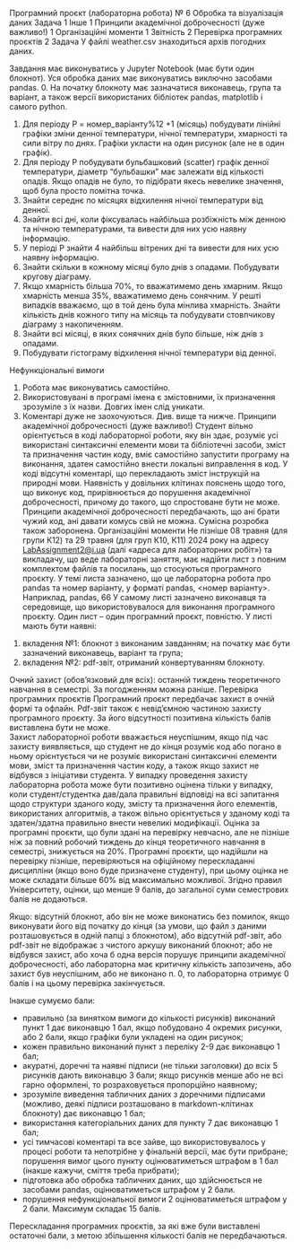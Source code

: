 Програмний проєкт (лабораторна робота) № 6
Обробка та візуалізація даних
Задача	1
Інше	1
Принципи академічної доброчесності (дуже важливо!)	1
Організаційні моменти	1
Звітність	2
Перевірка програмних проєктів	2
Задача
У файлі weather.csv знаходиться архів погодних даних.

Завдання має виконуватись у Jupyter Notebook (має бути один блокнот). Уся обробка даних має виконуватись виключно засобами pandas.
0. На початку блокноту має зазначатися виконавець, група та варіант, а також версії використаних бібліотек pandas, matplotlib і самого python.
1. Для періоду P = номер_варіанту%12 +1 (місяць) побудувати лінійні графіки зміни денної температури, нічної температури, хмарності та сили вітру по днях. Графіки укласти на один рисунок (але не в один графік).
2. Для періоду P побудувати бульбашковий (scatter) графік денної температури, діаметр “бульбашки” має залежати від кількості опадів. Якщо опадів не було, то підібрати якесь невелике значення, щоб була просто помітна точка.
3. Знайти середнє по місяцях відхилення нічної температури від денної.
4. Знайти всі дні, коли фіксувалась найбільша розбіжність між денною та нічною температурами, та вивести для них усю наявну інформацію.
5. У періоді P знайти 4 найбільш вітрених дні та вивести для них усю наявну інформацію.
6. Знайти скільки в кожному місяці було днів з опадами. Побудувати кругову діаграму.
7. Якщо хмарність більша 70%, то вважатимемо день хмарним. Якщо хмарність менша 35%, вважатимемо день сонячним. У решті випадків вважаємо, що в той день була мінлива хмарність. Знайти кількість днів кожного типу на місяць та побудувати стовпчикову діаграму з накопиченням.
8. Знайти всі місяці, в яких сонячних днів було більше, ніж днів з опадами.
9. Побудувати гістограму відхилення нічної температури від денної.

Нефункціональні вимоги
1. Робота має виконуватись самостійно.
2. Використовувані в програмі імена є змістовними, їх призначення зрозуміле з їх назви. Довгих імен слід уникати.
3. Коментарі дуже не заохочуються. Див. вище та нижче.
Принципи академічної доброчесності (дуже важливо!)
Студент вільно орієнтується в коді лабораторної роботи, яку він здає, розуміє усі використані синтаксичні елементи мови та бібліотечні засоби, зміст та призначення частин коду, вміє самостійно запустити програму на виконання, здатен самостійно внести локальні виправлення в код. У коді відсутні коментарі, що перекладають зміст інструкцій на природні мови. Наявність у довільних клітинах пояснень щодо того, що виконує код, прирівнюється до порушення академічної доброчесності, причому до такого, що спростоване бути не може.
Принципи академічної доброчесності передбачають, що ані брати чужий код, ані давати комусь свій не можна. Сумісна розробка також заборонена.
Організаційні моменти
Не пізніше 08 травня (для групи К12) та 29 травня (для груп К10, К11) 2024 року на адресу LabAssignment2@i.ua (далі «адреса для лабораторних робіт») та викладачу, що веде лабораторні заняття, має надійти лист з повним комплектом файлів та посилань, що стосуються програмного проєкту. У темі листа зазначено, що це лабораторна робота про pandas та номер варіанту, у форматі pandas, <номер варіанту>. Наприклад, pandas, 66
У самому листі зазначено виконавця та середовище, що використовувалося для виконання програмного проєкту. Один лист – один програмний проєкт, повністю. 
У листі мають бути наявні:
1) вкладення №1: блокнот з виконаним завданням; на початку має бути зазначений виконавець, варіант та група;
2) вкладення №2: pdf-звіт, отриманий конвертуванням блокноту.

Очний захист (обов’язковий для всіх): останнiй тиждень теоретичного навчання в семестрi. За погодженням можна ранiше.
Перевірка програмних проєктів
Програмний проєкт передбачає захист в очній формі та офлайн. Pdf-звіт також є невід’ємною частиною захисту програмного проєкту. За його відсутності позитивна кількість балів виставлена бути не може.  
Захист лабораторної роботи вважається неуспішним, якщо під час захисту виявляється, що студент не до кінця розуміє код або погано в ньому орієнтується чи не розуміє використані синтаксичні елементи мови, зміст та призначення частин коду, а також якщо захист не відбувся з ініціативи студента.
У випадку проведення захисту лабораторна робота може бути позитивно оцінена тільки у випадку, коли студент/студентка дав/дала правильні відповіді на всі запитання щодо структури зданого коду, змісту та призначення його елементів, використаних алгоритмів, а також вільно орієнтується у зданому коді та здатен/здатна правильно внести невеликі модифікації.
Оцінка за програмні проєкти, що були здані на перевірку невчасно, але не пізніше ніж за повний робочий тиждень до кінця теоретичного навчання в семестрі, знижується на 20%. Програмні проєкти, що надійшли на перевірку пізніше, перевіряються на офіційному перескладанні дисципліни (якщо воно буде призначене студенту), при цьому оцінка не може складати більше 60% від максимально можливої.
Згідно правил Університету, оцінки, що менше 9 балів, до загальної суми семестрових балів не додаються.

Якщо:
відсутній блокнот,
або він не може виконатись без помилок, якщо виконувати його від початку до кінця (за умови, що файл з даними розташовується в одній папці з блокнотом),
або відсутній pdf-звіт,
або pdf-звіт не відображає з чистого аркушу виконаний блокнот;
або не відбувся захист,
або хоча б одна версія порушує принципи академічної доброчесності,
або лабораторна має критичну кількість запозичень,
або захист був неуспішним,
або не виконано п. 0, 
то лабораторна отримує 0 балів і на цьому перевірка закінчується.

Інакше сумуємо бали:
- правильно (за винятком вимоги до кількості рисунків) виконаний пункт 1 дає виконавцю 1 бал, якщо побудовано 4 окремих рисунки, або 2 бали, якщо графіки були укладені на один рисунок;
- кожен правильно виконаний пункт з переліку 2-9 дає виконавцю 1 бал;
- акуратні, доречні та наявні підписи (не тільки заголовки) до всіх 5 рисунків дають виконавцю 3 бали; якщо рисунків менше або не всі гарно оформлені, то розраховується пропорційно наявному;
- зрозуміле виведення табличних даних з доречними підписами (можливо, деякі підписи розташовано в markdown-клітинах блокноту) дає виконавцю 1 бал;
- використання категоріальних даних для пункту 7 дає виконавцю 1 бал;
- усі тимчасові коментарі та все зайве, що використовувалось у процесі роботи та непотрібне у фінальній версії, має бути прибране; порушення вимог цього пункту оцінюватиметься штрафом в 1 бал (інакше кажучи, сміття треба прибрати);
- підготовка або обробка табличних даних, що здійснюється не засобами pandas, оцінюватиметься штрафом у 2 бали.
- порушення нефункціональної вимоги 2 оцінюватиметься штрафом у 2 бали.
  Максимум складає 15 балів.

Перескладання програмних проєктів, за які вже були виставлені остаточні бали, з метою збільшення кількості балів не передбачаються.
